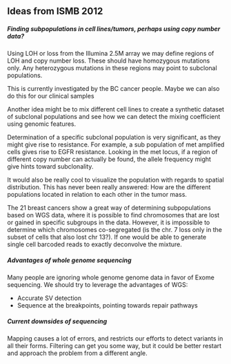 <link href="style.css" rel="stylesheet"></link>

## Ideas from ISMB 2012

##### Finding subpopulations in cell lines/tumors, perhaps using copy number data?

Using LOH or loss from the Illumina 2.5M array we may define regions of LOH and copy number loss. These should have homozygous mutations only. Any heterozygous mutations in these regions may point to subclonal populations.

This is currently investigated by the BC cancer people. Maybe we can also do this for our clinical samples

Another idea might be to mix different cell lines to create a synthetic dataset of subclonal populations and see how we can detect the mixing coefficient using genomic features. 

Determination of a specific subclonal population is very significant, as they might give rise to resistance. For example, a sub population of met amplified cells gives rise to EGFR resistance. Looking in the met locus, if a region of different copy number can actually be found, the allele frequency might give hints toward subclonality.

It would also be really cool to visualize the population with regards to spatial distribution. This has never been really answered: How are the different populations located in relation to each other in the tumor mass.

The 21 breast cancers show a great way of determining subpopulations based on WGS data, where it is possible to find chromosomes that are lost or gained in specific subgroups in the data. However, it is impossible to determine which chromosomes co-segregated (is the chr. 7 loss only in the subset of cells that also lost chr 13?). If one would be able to generate single cell barcoded reads to exactly deconvolve the mixture. 



##### Advantages of whole genome sequencing

Many people are ignoring whole genome genome data in favor of Exome sequencing. We should try to leverage the advantages of WGS:

- Accurate SV detection
- Sequence at the breakpoints, pointing towards repair pathways 

##### Current downsides of sequencing

Mapping causes a lot of errors, and restricts our efforts to detect variants in all their forms. Filtering can get you some way, but it could be better restart and approach the problem from a different angle.